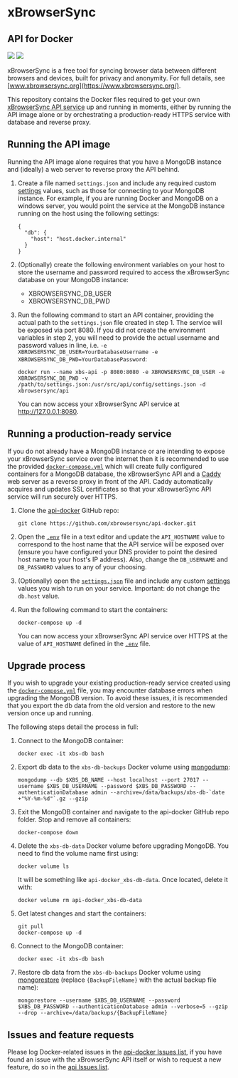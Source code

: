 # xBrowserSync
## API for Docker

![](https://img.shields.io/docker/pulls/xbrowsersync/api.svg) 
![](https://img.shields.io/docker/stars/xbrowsersync/api.svg)

xBrowserSync is a free tool for syncing browser data between different browsers and devices, built for privacy and anonymity. For full details, see [www.xbrowsersync.org](https://www.xbrowsersync.org/).

This repository contains the Docker files required to get your own [xBrowserSync API service](https://github.com/xbrowsersync/api) up and running in moments, either by running the API image alone or by orchestrating a production-ready HTTPS service with database and reverse proxy.

## Running the API image

Running the API image alone requires that you have a MongoDB instance and (ideally) a web server to reverse proxy the API behind.

  1. Create a file named `settings.json` and include any required custom [settings](https://github.com/xbrowsersync/api#3-modify-configuration-settings) values, such as those for connecting to your MongoDB instance. For example, if you are running Docker and MongoDB on a windows server, you would point the service at the MongoDB instance running on the host using the following settings:

      ```
      {
        "db": {
          "host": "host.docker.internal"
        }
      }
      ```
  
  2. (Optionally) create the following environment variables on your host to store the username and password required to access the xBrowserSync database on your MongoDB instance:

      - XBROWSERSYNC_DB_USER
      - XBROWSERSYNC_DB_PWD

  3. Run the following command to start an API container, providing the actual path to the `settings.json` file created in step 1. The service will be exposed via port 8080. If you did not create the environment variables in step 2, you will need to provide the actual username and password values in line, i.e. `-e XBROWSERSYNC_DB_USER=YourDatabaseUsername -e XBROWSERSYNC_DB_PWD=YourDatabasePassword`:

      ```
      docker run --name xbs-api -p 8080:8080 -e XBROWSERSYNC_DB_USER -e XBROWSERSYNC_DB_PWD -v /path/to/settings.json:/usr/src/api/config/settings.json -d xbrowsersync/api
      ```

      You can now access your xBrowserSync API service at http://127.0.0.1:8080.

## Running a production-ready service

If you do not already have a MongoDB instance or are intending to expose your xBrowserSync service over the internet then it is recommended to use the provided [`docker-compose.yml`](https://github.com/xbrowsersync/api-docker/blob/master/docker-compose.yml) which will create fully configured containers for a MongoDB database, the xBrowserSync API and a [Caddy](https://caddyserver.com/) web server as a reverse proxy in front of the API. Caddy automatically acquires and updates SSL certificates so that your xBrowserSync API service will run securely over HTTPS.

  1. Clone the [api-docker](https://github.com/xbrowsersync/api-docker/) GitHub repo:

      ```
      git clone https://github.com/xbrowsersync/api-docker.git
      ```
  
  2. Open the [`.env`](https://github.com/xbrowsersync/api-docker/blob/master/.env) file in a text editor and update the `API_HOSTNAME` value to correspond to the host name that the API service will be exposed over (ensure you have configured your DNS provider to point the desired host name to your host's IP address). Also, change the `DB_USERNAME` and `DB_PASSWORD` values to any of your choosing.

  3. (Optionally) open the [`settings.json`](https://github.com/xbrowsersync/api-docker/blob/master/settings.json) file and include any custom [settings](https://github.com/xbrowsersync/api#3-modify-configuration-settings) values you wish to run on your service. Important: do not change the `db.host` value.
  
  4. Run the following command to start the containers:

      ```
      docker-compose up -d
      ```

      You can now access your xBrowserSync API service over HTTPS at the value of `API_HOSTNAME` defined in the [`.env`](https://github.com/xbrowsersync/api-docker/blob/master/.env) file.

## Upgrade process

If you wish to upgrade your existing production-ready service created using the [`docker-compose.yml`](https://github.com/xbrowsersync/api-docker/blob/master/docker-compose.yml) file, you may encounter database errors when upgrading the MongoDB version. To avoid these issues, it is recommended that you export the db data from the old version and restore to the new version once up and running.

The following steps detail the process in full:


  1. Connect to the MongoDB container:

      ```
      docker exec -it xbs-db bash
      ```

  2. Export db data to the `xbs-db-backups` Docker volume using [mongodump](https://docs.mongodb.com/database-tools/mongodump/):

      ```
      mongodump --db $XBS_DB_NAME --host localhost --port 27017 --username $XBS_DB_USERNAME --password $XBS_DB_PASSWORD --authenticationDatabase admin --archive=/data/backups/xbs-db-`date +"%Y-%m-%d"`.gz --gzip
      ```

  3. Exit the MongoDB container and navigate to the api-docker GitHub repo folder. Stop and remove all containers:

      ```
      docker-compose down
      ```

  4. Delete the `xbs-db-data` Docker volume before upgrading MongoDB. You need to find the volume name first using:

      ```
      docker volume ls
      ```

      It will be something like `api-docker_xbs-db-data`. Once located, delete it with:

      ```
      docker volume rm api-docker_xbs-db-data
      ```

  5. Get latest changes and start the containers:

      ```
      git pull
      docker-compose up -d
      ```
  6. Connect to the MongoDB container:

      ```
      docker exec -it xbs-db bash
      ```
  
  7. Restore db data from the `xbs-db-backups` Docker volume using [mongorestore](https://docs.mongodb.com/database-tools/mongorestore/) (replace `{BackupFileName}` with the actual backup file name):

      ```
      mongorestore --username $XBS_DB_USERNAME --password $XBS_DB_PASSWORD --authenticationDatabase admin --verbose=5 --gzip --drop --archive=/data/backups/{BackupFileName}
      ```

## Issues and feature requests

Please log Docker-related issues in the [api-docker Issues list](https://github.com/xbrowsersync/api-docker/issues), if you have found an issue with the xBrowserSync API itself or wish to request a new feature, do so in the [api Issues list](https://github.com/xbrowsersync/api/issues/).
